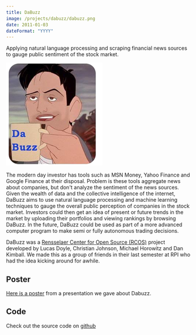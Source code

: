 ```yaml
---
title: DaBuzz
image: /projects/dabuzz/dabuzz.png
date: 2011-01-03
dateFormat: "YYYY"
---
```


Applying natural language processing and scraping financial news sources to gauge public sentiment of the stock market.

![](/projects/dabuzz/dabuzz.png)

The modern day investor has tools such as MSN Money, Yahoo Finance and Google Finance at their disposal. Problem is these tools aggregate news about companies, but don't analyze the sentiment of the news sources. Given the wealth of data and the collective intelligence of the internet, DaBuzz aims to use natural language processing and machine learning techniques to gauge the overall public perception of companies in the stock market. Investors could then get an idea of present or future trends in the market by uploading their portfolios and viewing rankings by browsing DaBuzz. In the future, DaBuzz could be used as part of a more advanced computer program to make semi or fully autonomous trading decisions.

DaBuzz was a [Rensselaer Center for Open Source (RCOS)](http://rcos.rpi.edu/) project developed by Lucas Doyle, Christian Johnson, Michael Horowitz and Dan Kimball. We made this as a group of friends in their last semester at RPI who had the idea kicking around for awhile.

## Poster

[Here is a poster](/misc/dabuzz_poster.pdf) from a presentation we gave about Dabuzz.

## Code

Check out the source code on [github](https://github.com/Stonelinks/DaBuzz)

